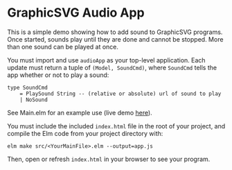 # GraphicSVG Audio App

This is a simple demo showing how to add sound to GraphicSVG programs. Once started, sounds play until they are
done and cannot be stopped. More than one sound can be played at once.

You must import and use `audioApp` as your top-level application. Each update must return a tuple of
`(Model, SoundCmd)`, where `SoundCmd` tells the app whether or not to play a sound:

```
type SoundCmd
    = PlaySound String -- (relative or absolute) url of sound to play
    | NoSound
```

See Main.elm for an example use (live demo [here](https://cschank.github.io/audioApp.html)).

You must include the included `index.html` file in the root of your project, and compile the Elm code from your
project directory with:

```
elm make src/<YourMainFile>.elm --output=app.js
```

Then, open or refresh `index.html` in your browser to see your program.